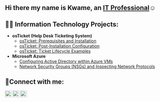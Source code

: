## Hi there my name is Kwame,  an <a href="https://linkedin.com/in/kwame-porter-268b05299">IT Professional</a>☺</h1>

<h2>👨‍💻 Information Technology Projects:</h2>

- <b>osTicket (Help Desk Ticketing System)</b>
  - [osTicket: Prerequisites and Installation](https://github.com/KPorter96/osticket-prereqs)
  - [osTicket: Post-Installation Configuration](https://github.com/KPorter96/post-install-config)
  - [osTicket: Ticket Lifecycle Examples](https://github.com/KPorter96/ticket-lifecycle)
- <b>Microsoft Azure</b>
  - [Configuring Active Directory within Azure VMs](https://github.com/KPorter96/configure-ad)
  - [Network Security Groups (NSGs) and Inspecting Network Protocols](https://github.com/KPorter96/azure-network-protocols)

<h2>🤳Connect with me:</h2>

[<img align="left" alt="Josh | Twitter" width="22px" src="https://cdn.jsdelivr.net/npm/simple-icons@v3/icons/twitter.svg" />][twitter]
[<img align="left" alt="Josh | LinkedIn" width="22px" src="https://cdn.jsdelivr.net/npm/simple-icons@v3/icons/linkedin.svg" />][linkedin]
[<img align="left" alt="Josh | Instagram" width="22px" src="https://cdn.jsdelivr.net/npm/simple-icons@v3/icons/instagram.svg" />][instagram]

[twitter]: https://twitter.com/k1ng_porter
[instagram]: https://www.instagram.com/_therealk.p
[linkedin]: https://linkedin.com/in/kwame-porter-268b05299



